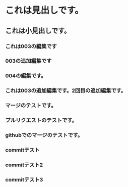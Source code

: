 # これは見出しです。
## これは小見出しです。
### これは003の編集です
### 003の追加編集です
### 004の編集です。
### これは003の追加編集です。2回目の追加編集です。
### マージのテストです。
### プルリクエストのテストです。
### githubでのマージのテストです。
### commitテスト
### commitテスト2
### commitテスト3